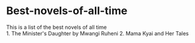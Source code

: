 # Best-novels-of-all-time
This is a list of the best novels of all time\
     1. The Minister's Daughter by Mwangi Ruheni
     2. Mama Kyai and Her Tales
